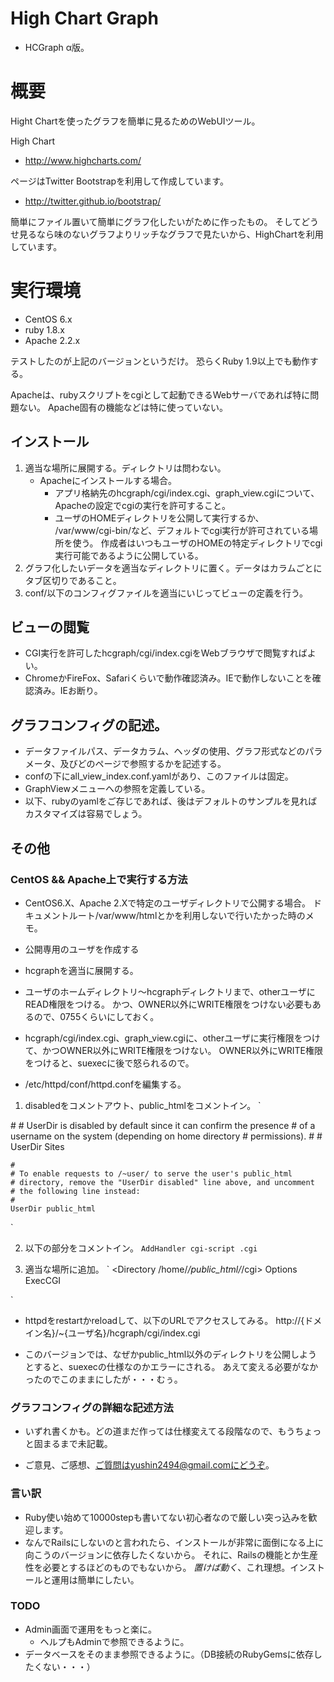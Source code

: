 High Chart Graph
===========================

* HCGraph α版。

# 概要

Hight Chartを使ったグラフを簡単に見るためのWebUIツール。

High Chart
* http://www.highcharts.com/

ページはTwitter Bootstrapを利用して作成しています。
* http://twitter.github.io/bootstrap/

簡単にファイル置いて簡単にグラフ化したいがために作ったもの。
そしてどうせ見るなら味のないグラフよりリッチなグラフで見たいから、HighChartを利用しています。


# 実行環境

* CentOS 6.x
* ruby 1.8.x
* Apache 2.2.x

テストしたのが上記のバージョンというだけ。
恐らくRuby 1.9以上でも動作する。

Apacheは、rubyスクリプトをcgiとして起動できるWebサーバであれば特に問題ない。
Apache固有の機能などは特に使っていない。


## インストール

1. 適当な場所に展開する。ディレクトリは問わない。
    * Apacheにインストールする場合。
        * アプリ格納先のhcgraph/cgi/index.cgi、graph_view.cgiについて、Apacheの設定でcgiの実行を許可すること。
        * ユーザのHOMEディレクトリを公開して実行するか、
          /var/www/cgi-bin/など、デフォルトでcgi実行が許可されている場所を使う。
          作成者はいつもユーザのHOMEの特定ディレクトリでcgi実行可能であるように公開している。
2. グラフ化したいデータを適当なディレクトリに置く。データはカラムごとにタブ区切りであること。
3. conf/以下のコンフィグファイルを適当にいじってビューの定義を行う。


## ビューの閲覧

* CGI実行を許可したhcgraph/cgi/index.cgiをWebブラウザで閲覧すればよい。
* ChromeかFireFox、Safariくらいで動作確認済み。IEで動作しないことを確認済み。IEお断り。

## グラフコンフィグの記述。

* データファイルパス、データカラム、ヘッダの使用、グラフ形式などのパラメータ、及びどのページで参照するかを記述する。
* confの下にall_view_index.conf.yamlがあり、このファイルは固定。
* GraphViewメニューへの参照を定義している。
* 以下、rubyのyamlをご存じであれば、後はデフォルトのサンプルを見ればカスタマイズは容易でしょう。




## その他

### CentOS && Apache上で実行する方法

* CentOS6.X、Apache 2.Xで特定のユーザディレクトリで公開する場合。
  ドキュメントルート/var/www/htmlとかを利用しないで行いたかった時のメモ。

* 公開専用のユーザを作成する
* hcgraphを適当に展開する。
* ユーザのホームディレクトリ～hcgraphディレクトリまで、otherユーザにREAD権限をつける。
  かつ、OWNER以外にWRITE権限をつけない必要もあるので、0755くらいにしておく。
* hcgraph/cgi/index.cgi、graph_view.cgiに、otherユーザに実行権限をつけて、かつOWNER以外にWRITE権限をつけない。
  OWNER以外にWRITE権限をつけると、suexecに後で怒られるので。

*  /etc/httpd/conf/httpd.confを編集する。

1. disabledをコメントアウト、public_htmlをコメントイン。
`
<IfModule mod_userdir.c>
    #
    # UserDir is disabled by default since it can confirm the presence
    # of a username on the system (depending on home directory
    # permissions).
    #
#    UserDir Sites

    #
    # To enable requests to /~user/ to serve the user's public_html
    # directory, remove the "UserDir disabled" line above, and uncomment
    # the following line instead:
    #
    UserDir public_html

</IfModule>
`

2. 以下の部分をコメントイン。
`
AddHandler cgi-script .cgi
`

3. 適当な場所に追加。
`
<Directory /home/*/public_html/*/cgi>
    Options ExecCGI
</Directory>
`

* httpdをrestartかreloadして、以下のURLでアクセスしてみる。
  http://{ドメイン名}/~{ユーザ名}/hcgraph/cgi/index.cgi

* このバージョンでは、なぜかpublic_html以外のディレクトリを公開しようとすると、suexecの仕様なのかエラーにされる。
  あえて変える必要がなかったのでこのままにしたが・・・むぅ。




### グラフコンフィグの詳細な記述方法

* いずれ書くかも。どの道まだ作っては仕様変えてる段階なので、もうちょっと固まるまで未記載。


* ご意見、ご感想、ご質問はyushin2494@gmail.comにどうぞ。


### 言い訳

* Ruby使い始めて10000stepも書いてない初心者なので厳しい突っ込みを歓迎します。
* なんでRailsにしないのと言われたら、インストールが非常に面倒になる上に向こうのバージョンに依存したくないから。
  それに、Railsの機能とか生産性を必要とするほどのものでもないから。
  *置けば動く*、これ理想。インストールと運用は簡単にしたい。









### TODO

* Admin画面で運用をもっと楽に。
    * ヘルプもAdminで参照できるように。
* データベースをそのまま参照できるように。（DB接続のRubyGemsに依存したくない・・・）





